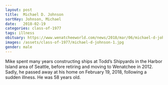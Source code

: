 ```yaml
---
layout: post
title:  Michael D. Johnson
sortKey: Johnson, Michael
date:   2018-02-19
categories: class-of-1977
tags: illness
obituary: https://www.wenatcheeworld.com/news/2018/mar/06/michael-d-johnson-1/
images: /assets/class-of-1977/michael-d-johnson-1.jpg
gender: male
---
```

Mike spent many years constructing ships at Todd’s Shipyards in the Harbor Island area of Seattle, before retiring and moving to Wenatchee in 2012. Sadly, he passed away at his home on February 19, 2018, following a sudden illness. He was 58 years old.
